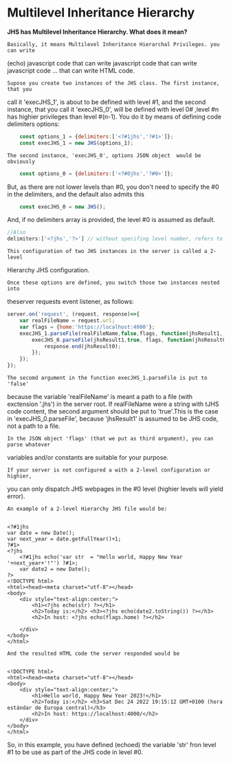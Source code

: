 # Multilevel Inheritance Hierarchy

**JHS has Multilevel Inheritance Hierarchy. What does it mean?**

    Basically, it means Multilevel Inheritance Hierarchal Privileges. you can write 
 (echo) javascript code that can write javascript code that can write javascript 
 code ... that can write HTML code. 

    Supose you create two instances of the JHS class. The first instance, that you 
call it 'execJHS_1', is about to be defined with level #1, and the second instance, 
that you call it 'execJHS_0', will be defined with level 0# ,level #n has highier 
privileges than level #(n-1). You do it by means of defining 
code delimiters options:

```javascript
    const options_1 = {delimiters:['<?#1jhs','?#1>']};
    const execJHS_1 = new JHS(options_1);
```

    The second instance, 'execJHS_0', options JSON object  would be  obviously
    
```javascript
    const options_0 = {delimiters:['<?#0jhs','?#0>']};
```
But, as there are not lower levels than #0, you don't need to specify the #0 in the 
delimiters, and the default also admits this

```javascript
    const execJHS_0 = new JHS();
```
And, if no delimiters array is provided, the level #0 is assumed as default. 

```javascript
//Also
delimiters:['<?jhs','?>'] // without specifing level number, refers to level #0.
```

    This configuration of two JHS instances in the server is called a 2-level 
 Hierarchy JHS configuration.
 
    Once these options are defined, you switch those two instances nested into 
theserver requests event listener, as follows:

```javascript
server.on('request', (request, response)=>{
    var realFileName = request.url;
    var flags = {home:'https://localhost:4000'};
    execJHS_1.parseFile(realFileName,false,flags, function(jhsResult1, err){  
        execJHS_0.parseFile(jhsResult1,true, flags, function(jhsResult0, err){  		
	        response.end(jhsResult0);	
	    }); 
	}); 
});
```

    The secomd argument in the function execJHS_1.parseFile is put to 'false' 
because the variable 'realFileName' is meant a path to a file (with exctension 
'.jhs') in the server root. If realFileName were a string with tJHS code content, 
the second argument should be put to 'true'.This is the case in 'execJHS_0.parseFile', 
because 'jhsResult1' is assumed to be JHS code, not a path to a file.

    In the JSON object 'flags' (that we put as third argument), you can parse whatever 
 variables and/or constants are suitable for your purpose.

    If your server is not configured a with a 2-level configuration or highier, 
you can only dispatch JHS webpages in the #0 level (highier levels will yield error).

    An example of a 2-level Hierarchy JHS file would be:


    <?#1jhs 
    var date = new Date();
    var next_year = date.getFullYear()+1;
    ?#1>
    <?jhs 
        <?#1jhs echo('var str  = "Hello world, Happy New Year '+next_year+'!"') ?#1>;
        var date2 = new Date();
    ?>
    <!DOCTYPE html> 
    <html><head><meta charset="utf-8"></head>
    <body>
        <div style="text-align:center;">
            <h1><?jhs echo(str) ?></h1>
            <h2>Today is:</h2> <h3><?jhs echo(date2.toString()) ?></h3>
            <h2>In host: <?jhs echo(flags.home) ?></h2>
        
        </div>
    </body>
    </html>

    And the resulted HTML code the server responded would be


    <!DOCTYPE html> 
    <html><head><meta charset="utf-8"></head>
    <body>
        <div style="text-align:center;">
            <h1>Hello world, Happy New Year 2023!</h1>
            <h2>Today is:</h2> <h3>Sat Dec 24 2022 19:15:12 GMT+0100 (hora estándar de Europa central)</h3>
            <h2>In host: https://localhost:4000/</h2>
        </div>
    </body>
    </html>

So, in this example, you have defined (echoed) the variable 'str' fron level #1 to be use as part 
of the JHS code in level #0.



